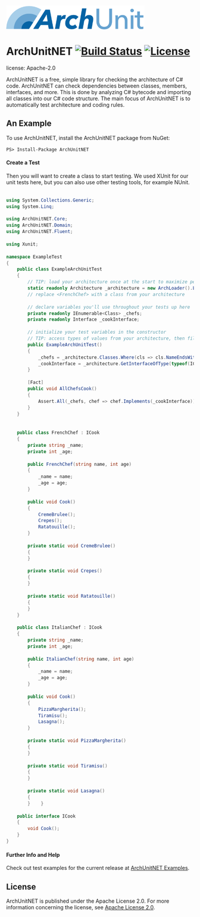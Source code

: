 <img src="Logo/ArchUnit-Logo.png" height="64" alt="ArchUnit">

# ArchUnitNET [![Build Status](https://travis-ci.com/fgather/ArchUnitNET.svg?branch=master)](https://travis-ci.com/fgather/ArchUnitNET) [![License](https://img.shields.io/badge/License-Apache%202.0-blue.svg)](https://github.com/fgather/ArchUnitNET/blob/master/LICENSE)

license: Apache-2.0

ArchUnitNET is a free, simple library for checking the architecture of C# code. ArchUnitNET can check dependencies between
classes, members, interfaces, and more. This is done by analyzing C# bytecode and importing all classes into our C# code
structure. The main focus of ArchUnitNET is to automatically test architecture and coding rules.

## An Example
To use ArchUnitNET, install the ArchUnitNET package from NuGet:
```
PS> Install-Package ArchUnitNET
```
#### Create a Test
Then you will want to create a class to start testing. We used XUnit for our unit tests here, but you can also use other
testing tools, for example NUnit.
```cs

using System.Collections.Generic;
using System.Linq;

using ArchUnitNET.Core;
using ArchUnitNET.Domain;
using ArchUnitNET.Fluent;

using Xunit;

namespace ExampleTest
{
    public class ExampleArchUnitTest
    {
        // TIP: load your architecture once at the start to maximize performance of your tests
        static readonly Architecture _architecture = new ArchLoader().LoadAssembly(typeof(FrenchChef).Assembly).Build();
        // replace <FrenchChef> with a class from your architecture

        // declare variables you'll use throughout your tests up here
        private readonly IEnumerable<Class> _chefs;
        private readonly Interface _cookInterface;

        // initialize your test variables in the constructor
        // TIP: access types of values from your architecture, then filter them using provided extension methods
        public ExampleArchUnitTest()
        {
            _chefs = _architecture.Classes.Where(cls => cls.NameEndsWith("Chef"));
            _cookInterface = _architecture.GetInterfaceOfType(typeof(ICook));
        }

        [Fact]
        public void AllChefsCook()
        {
            Assert.All(_chefs, chef => chef.Implements(_cookInterface));
        }
    }


    public class FrenchChef : ICook
    {
        private string _name;
        private int _age;

        public FrenchChef(string name, int age)
        {
            _name = name;
            _age = age;
        }

        public void Cook()
        {
            CremeBrulee();
            Crepes();
            Ratatouille();
        }

        private static void CremeBrulee()
        {
        }

        private static void Crepes()
        {
        }

        private static void Ratatouille()
        {
        }
    }

    public class ItalianChef : ICook
    {
        private string _name;
        private int _age;

        public ItalianChef(string name, int age)
        {
            _name = name;
            _age = age;
        }

        public void Cook()
        {
            PizzaMargherita();
            Tiramisu();
            Lasagna();
        }
        
        private static void PizzaMargherita()
        {
        }

        private static void Tiramisu()
        {
        }

        private static void Lasagna()
        {
        }    }

    public interface ICook
    {
        void Cook();
    }
}
```


#### Further Info and Help
Check out test examples for the current release at 
[ArchUnitNET Examples](https://github.com/TNG/ArchUnitNET/master/ExampleTest "ExampleTests").


## License
ArchUnitNET is published under the Apache License 2.0. For more information concerning the license, see
[Apache License 2.0](http://www.apache.org/licenses/LICENSE-2.0).
